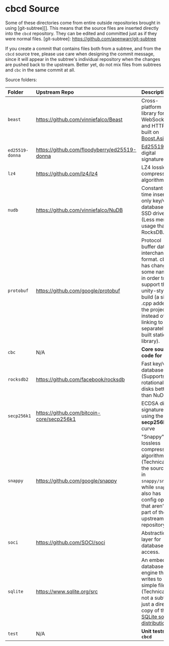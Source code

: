 # cbcd Source

Some of these directories come from entire outside repositories brought in
using [git-subtree][]. This means that the source files are inserted directly
into the `cbcd` repository. They can be edited and committed just as if they
were normal files.
[git-subtree]: https://github.com/apenwarr/git-subtree

If you create a commit that contains files both from a subtree, and from the
`cbcd` source tree, please use care when designing the commit message, since
it will appear in the subtree's individual repository when the changes are
pushed back to the upstream. Better yet, do not mix files from subtrees and
`cbc` in the same commit at all.

Source folders:

| Folder          | Upstream Repo                                | Description |
|:----------------|:---------------------------------------------|:------------|
| `beast`         | https://github.com/vinniefalco/Beast         | Cross-platform library for WebSocket and HTTP built on [Boost.Asio](https://think-async.com/Asio) |
| `ed25519-donna` | https://github.com/floodyberry/ed25519-donna | [Ed25519](http://ed25519.cr.yp.to/) digital signatures |
| `lz4`           | https://github.com/lz4/lz4                   | LZ4 lossless compression algorithm |
| `nudb`          | https://github.com/vinniefalco/NuDB          | Constant-time insert-only key/value database for SSD drives (Less memory usage than RocksDB.) |
| `protobuf`      | https://github.com/google/protobuf           | Protocol buffer data interchange format. cbc has changed some names in order to support the unity-style of build (a single .cpp added to the project, instead of linking to a separately built static library). |
| `cbc`        | N/A                                          | **Core source code for `cbcd`** |
| `rocksdb2`      | https://github.com/facebook/rocksdb          | Fast key/value database. (Supports rotational disks better than NuDB.) |
| `secp256k1`     | https://github.com/bitcoin-core/secp256k1    | ECDSA digital signatures using the **secp256k1** curve |
| `snappy`        | https://github.com/google/snappy             | "Snappy" lossless compression algorithm. (Technically, the source is in `snappy/snappy`, while `snappy/` also has config options that aren't part of the upstream repository.) |
| `soci`          | https://github.com/SOCI/soci                 | Abstraction layer for database access. |
| `sqlite`        | https://www.sqlite.org/src                   | An embedded database engine that writes to simple files. (Technically not a subtree, just a direct copy of the [SQLite source distribution](http://sqlite.org/download.html).) |
| `test`          | N/A                                          | **Unit tests for `cbcd`** |
